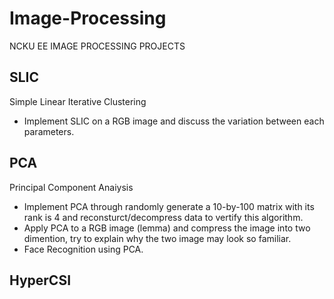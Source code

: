 # Image-Processing
NCKU EE IMAGE PROCESSING PROJECTS

## SLIC 
Simple Linear Iterative Clustering
- Implement SLIC on a RGB image and discuss the variation between each parameters.

## PCA
Principal Component Anaiysis
- Implement PCA through randomly generate a 10-by-100 matrix with its rank is 4 and reconsturct/decompress data to vertify this algorithm.
- Apply PCA to a RGB image (lemma) and compress the image into two dimention, try to explain why the two image may look so familiar.
- Face Recognition using PCA.

## HyperCSI
